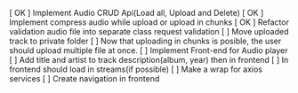 [ OK ] Implement Audio CRUD Api(Load all, Upload and Delete)
[ OK ] Implement compress audio while upload or upload in chunks
[ OK ] Refactor validation audio file into separate class request validation
[ ] Move uploaded track to private folder 
[ ] Now that uploading in chunks is posible, the user should upload multiple file at once.
[ ] Implement Front-end for Audio player
[ ] Add title and artist to track description(album, year) then in frontend
[ ] In frontend should load in streams(if possible)
[ ] Make a wrap for axios services
[ ] Create navigation in frontend

